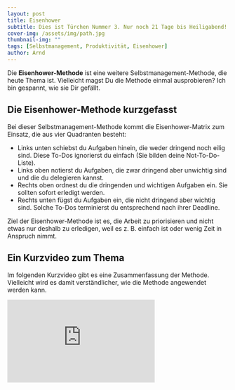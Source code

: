 ```yaml
---
layout: post
title: Eisenhower
subtitle: Dies ist Türchen Nummer 3. Nur noch 21 Tage bis Heiligabend!
cover-img: /assets/img/path.jpg
thumbnail-img: ""
tags: [Selbstmanagement, Produktivität, Eisenhower]
author: Arnd
---
```


Die **Eisenhower-Methode** ist eine weitere Selbstmanagement-Methode, die heute Thema ist. Vielleicht magst Du die Methode einmal ausprobieren? Ich bin gespannt, wie sie Dir gefällt.

## Die Eisenhower-Methode kurzgefasst

Bei dieser Selbstmanagement-Methode kommt die Eisenhower-Matrix zum Einsatz, die aus vier Quadranten besteht:

* Links unten schiebst du Aufgaben hinein, die weder dringend noch eilig sind. Diese To-Dos ignorierst du einfach (Sie bilden deine Not-To-Do-Liste).
* Links oben notierst du Aufgaben, die zwar dringend aber unwichtig sind und die du delegieren kannst.
* Rechts oben ordnest du die dringenden und wichtigen Aufgaben ein. Sie sollten sofort erledigt werden.
* Rechts unten fügst du Aufgaben ein, die nicht dringend aber wichtig sind. Solche To-Dos terminierst du entsprechend nach ihrer Deadline.

Ziel der Eisenhower-Methode ist es, die Arbeit zu priorisieren und nicht etwas nur deshalb zu erledigen, weil es z. B. einfach ist oder wenig Zeit in Anspruch nimmt.

## Ein Kurzvideo zum Thema

Im folgenden Kurzvideo gibt es eine Zusammenfassung der Methode. Vielleicht wird es damit verständlicher, wie die Methode angewendet werden kann.

<iframe width="336" height="189" src="https://www.youtube.com/embed/tT89OZ7TNwc?si=b6_mT9xPg9srBqnH" title="YouTube video player" frameborder="0" allow="accelerometer; autoplay; clipboard-write; encrypted-media; gyroscope; picture-in-picture; web-share" referrerpolicy="strict-origin-when-cross-origin" allowfullscreen></iframe>